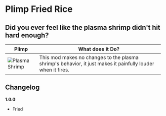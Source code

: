 # Plimp Fried Rice

## Did you ever feel like the plasma shrimp didn't hit hard enough?

| Plimp | What does it Do? |
|-------|------------------|
| ![Plasma Shrimp](https://github.com/tlsJP/ror2-plimp-fried-rice/raw/main/icon_sm.png) | This mod makes no changes to the plasma shrimp's behavior, it just makes it painfully louder when it fires. |

## Changelog

**1.0.0**

- Fried

